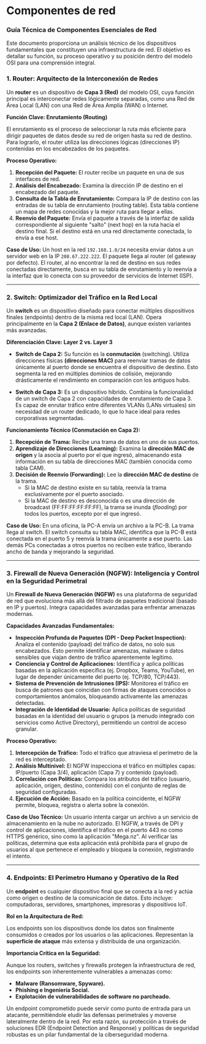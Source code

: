 # Componentes de red
      
### **Guía Técnica de Componentes Esenciales de Red**

Este documento proporciona un análisis técnico de los dispositivos fundamentales que constituyen una infraestructura de red. El objetivo es detallar su función, su proceso operativo y su posición dentro del modelo OSI para una comprensión integral.


### **1. Router: Arquitecto de la Interconexión de Redes**

Un **router** es un dispositivo de **Capa 3 (Red)** del modelo OSI, cuya función principal es interconectar redes lógicamente separadas, como una Red de Área Local (LAN) con una Red de Área Amplia (WAN) o Internet.

**Función Clave: Enrutamiento (Routing)**

El enrutamiento es el proceso de seleccionar la ruta más eficiente para dirigir paquetes de datos desde su red de origen hasta su red de destino. Para lograrlo, el router utiliza las direcciones lógicas (direcciones IP) contenidas en los encabezados de los paquetes.

**Proceso Operativo:**

1.  **Recepción del Paquete:** El router recibe un paquete en una de sus interfaces de red.
2.  **Análisis del Encabezado:** Examina la dirección IP de destino en el encabezado del paquete.
3.  **Consulta de la Tabla de Enrutamiento:** Compara la IP de destino con las entradas de su tabla de enrutamiento (routing table). Esta tabla contiene un mapa de redes conocidas y la mejor ruta para llegar a ellas.
4.  **Reenvío del Paquete:** Envía el paquete a través de la interfaz de salida correspondiente al siguiente \"salto\" (next hop) en la ruta hacia el destino final. Si el destino está en una red directamente conectada, lo envía a ese host.

**Caso de Uso:**
Un host en la red `192.168.1.0/24` necesita enviar datos a un servidor web en la IP `208.67.222.222`. El paquete llega al router (el gateway por defecto). El router, al no encontrar la red de destino en sus redes conectadas directamente, busca en su tabla de enrutamiento y lo reenvía a la interfaz que lo conecta con su proveedor de servicios de Internet (ISP).

---

### **2. Switch: Optimizador del Tráfico en la Red Local**

Un **switch** es un dispositivo diseñado para conectar múltiples dispositivos finales (endpoints) dentro de la misma red local (LAN). Opera principalmente en la **Capa 2 (Enlace de Datos)**, aunque existen variantes más avanzadas.

**Diferenciación Clave: Layer 2 vs. Layer 3**

*   **Switch de Capa 2:** Su función es la **conmutación** (switching). Utiliza direcciones físicas **(direcciones MAC)** para reenviar tramas de datos únicamente al puerto donde se encuentra el dispositivo de destino. Esto segmenta la red en múltiples dominios de colisión, mejorando drásticamente el rendimiento en comparación con los antiguos hubs.

*   **Switch de Capa 3:** Es un dispositivo híbrido. Combina la funcionalidad de un switch de Capa 2 con capacidades de enrutamiento de Capa 3. Es capaz de enrutar tráfico entre diferentes VLANs (LANs virtuales) sin necesidad de un router dedicado, lo que lo hace ideal para redes corporativas segmentadas.

**Funcionamiento Técnico (Conmutación en Capa 2):**

1.  **Recepción de Trama:** Recibe una trama de datos en uno de sus puertos.
2.  **Aprendizaje de Direcciones (Learning):** Examina la **dirección MAC de origen** y la asocia al puerto por el que ingresó, almacenando esta información en su tabla de direcciones MAC (también conocida como tabla CAM).
3.  **Decisión de Reenvío (Forwarding):** Lee la **dirección MAC de destino** de la trama.
    *   Si la MAC de destino existe en su tabla, reenvía la trama exclusivamente por el puerto asociado.
    *   Si la MAC de destino es desconocida o es una dirección de broadcast (FF:FF:FF:FF:FF:FF), la trama se inunda (*flooding*) por todos los puertos, excepto por el que ingresó.

**Caso de Uso:**
En una oficina, la PC-A envía un archivo a la PC-B. La trama llega al switch. El switch consulta su tabla MAC, identifica que la PC-B está conectada en el puerto 5 y reenvía la trama únicamente a ese puerto. Las demás PCs conectadas a otros puertos no reciben este tráfico, liberando ancho de banda y mejorando la seguridad.

---

### **3. Firewall de Nueva Generación (NGFW): Inteligencia y Control en la Seguridad Perimetral**

Un **Firewall de Nueva Generación (NGFW)** es una plataforma de seguridad de red que evoluciona más allá del filtrado de paquetes tradicional (basado en IP y puertos). Integra capacidades avanzadas para enfrentar amenazas modernas.

**Capacidades Avanzadas Fundamentales:**

*   **Inspección Profunda de Paquetes (DPI - Deep Packet Inspection):** Analiza el contenido (payload) del tráfico de datos, no solo sus encabezados. Esto permite identificar amenazas, malware o datos sensibles que viajan dentro de tráfico aparentemente legítimo.
*   **Conciencia y Control de Aplicaciones:** Identifica y aplica políticas basadas en la aplicación específica (ej. Dropbox, Teams, YouTube), en lugar de depender únicamente del puerto (ej. TCP/80, TCP/443).
*   **Sistema de Prevención de Intrusiones (IPS):** Monitorea el tráfico en busca de patrones que coincidan con firmas de ataques conocidos o comportamientos anómalos, bloqueando activamente las amenazas detectadas.
*   **Integración de Identidad de Usuario:** Aplica políticas de seguridad basadas en la identidad del usuario o grupos (a menudo integrado con servicios como Active Directory), permitiendo un control de acceso granular.

**Proceso Operativo:**

1.  **Intercepción de Tráfico:** Todo el tráfico que atraviesa el perímetro de la red es interceptado.
2.  **Análisis Multinivel:** El NGFW inspecciona el tráfico en múltiples capas: IP/puerto (Capa 3/4), aplicación (Capa 7) y contenido (payload).
3.  **Correlación con Políticas:** Compara los atributos del tráfico (usuario, aplicación, origen, destino, contenido) con el conjunto de reglas de seguridad configuradas.
4.  **Ejecución de Acción:** Basado en la política coincidente, el NGFW permite, bloquea, registra o alerta sobre la conexión.

**Caso de Uso Técnico:**
Un usuario intenta cargar un archivo a un servicio de almacenamiento en la nube no autorizado. El NGFW, a través de DPI y control de aplicaciones, identifica el tráfico en el puerto 443 no como HTTPS genérico, sino como la aplicación \"Mega.nz\". Al verificar las políticas, determina que esta aplicación está prohibida para el grupo de usuarios al que pertenece el empleado y bloquea la conexión, registrando el intento.

---

### **4. Endpoints: El Perímetro Humano y Operativo de la Red**

Un **endpoint** es cualquier dispositivo final que se conecta a la red y actúa como origen o destino de la comunicación de datos. Esto incluye: computadoras, servidores, smartphones, impresoras y dispositivos IoT.

**Rol en la Arquitectura de Red:**

Los endpoints son los dispositivos donde los datos son finalmente consumidos o creados por los usuarios o las aplicaciones. Representan la **superficie de ataque** más extensa y distribuida de una organización.

**Importancia Crítica en la Seguridad:**

Aunque los routers, switches y firewalls protegen la infraestructura de red, los endpoints son inherentemente vulnerables a amenazas como:

*   **Malware (Ransomware, Spyware).**
*   **Phishing e Ingeniería Social.**
*   **Explotación de vulnerabilidades de software no parcheado.**

Un endpoint comprometido puede servir como punto de entrada para un atacante, permitiéndole eludir las defensas perimetrales y moverse lateralmente dentro de la red. Por esta razón, su protección a través de soluciones EDR (Endpoint Detection and Response) y políticas de seguridad robustas es un pilar fundamental de la ciberseguridad moderna.
